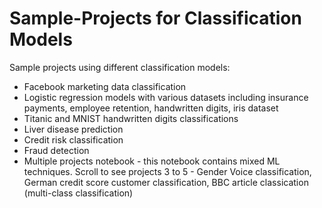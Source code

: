 # Sample-Projects for Classification Models
Sample projects using different classification models:

* Facebook marketing data classification
* Logistic regression models with various datasets including insurance payments, employee retention, handwritten digits, iris dataset
* Titanic and MNIST handwritten digits classifications
* Liver disease prediction
* Credit risk classification
* Fraud detection
* Multiple projects notebook - this notebook contains mixed ML techniques. Scroll to see projects 3 to 5 - Gender Voice classification, German credit score customer classification, BBC article classication (multi-class classification)
